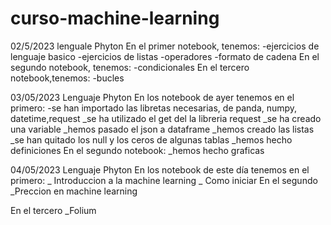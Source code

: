 # curso-machine-learning

02/5/2023
lenguale Phyton
En el primer notebook, tenemos:
                               -ejercicios de lenguaje basico
                               -ejercicios de listas
                               -operadores
                               -formato de cadena
 En el segundo notebook, tenemos:
                               -condicionales
 En el tercero notebook,tenemos:
                               -bucles
                               
                               
03/05/2023
Lenguaje Phyton
En los notebook de ayer tenemos en el primero:
                                 -se han importado las libretas necesarias, de panda, numpy, datetime,request
                                 _se ha utilizado el get del la libreria request
                                 _se ha creado una variable
                                 _hemos pasado el json a dataframe
                                 _hemos creado las listas 
                                 _se han quitado los null y los ceros de algunas tablas
                                 _hemos hecho definiciones
 En el segundo notebook:
                                 _hemos hecho graficas
                                 
04/05/2023
Lenguaje Phyton
En los notebook de este día tenemos en el primero:
                                 _ Introduccion a la machine learning
                                 _ Como iniciar 
En el segundo        
                                 _Preccion en machine learning
                                 
En el tercero 
                                 _Folium
                              
                               
